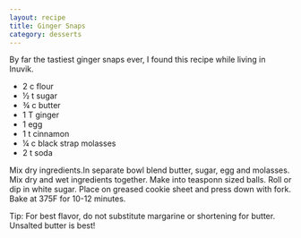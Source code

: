 ```yaml
---
layout: recipe
title: Ginger Snaps
category: desserts
---
```

By far the tastiest ginger snaps ever, I found this recipe while living in Inuvik.

- 2 c flour
- ½ t sugar
- ¾ c butter
- 1 T ginger
- 1 egg
- 1 t cinnamon
- ¼ c black strap molasses
- 2 t soda

Mix dry ingredients.In separate bowl blend butter, sugar, egg and molasses.
Mix dry and wet ingredients together.
Make into teasponn sized balls. Roll or dip in white sugar.
Place on greased cookie sheet and press down with fork. 
Bake at 375F for 10-12 minutes.

Tip:  For best flavor, do not substitute margarine or shortening for butter.  Unsalted butter is best!
